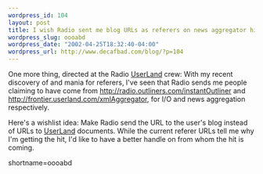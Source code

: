 ```yaml
--- 
wordpress_id: 104
layout: post
title: I wish Radio sent me blog URLs as referers on news aggregator hits
wordpress_slug: oooabd
wordpress_date: "2002-04-25T18:32:40-04:00"
wordpress_url: http://www.decafbad.com/blog/?p=104
---
```

<p>One more thing, directed at the Radio <a href="http://www.decafbad.com/twiki/bin/view/Main/UserLand">UserLand</a> crew:  With my recent discovery of and mania for referers, I've seen that Radio sends me people claiming to have come from <a href="http://radio.outliners.com/instantOutliner" target="_top">http://radio.outliners.com/instantOutliner</a> and <a href="http://frontier.userland.com/xmlAggregator" target="_top">http://frontier.userland.com/xmlAggregator</a>, for I/O and news aggregation respectively.</p>
<p>Here's a wishlist idea:  Make Radio send the URL to the user's blog instead of URLs to <a href="http://www.decafbad.com/twiki/bin/view/Main/UserLand">UserLand</a> documents.  While the current referer URLs tell me why I'm getting the hit, I'd like to have a better handle on from whom the hit is coming.</p>
<!--more-->
shortname=oooabd
